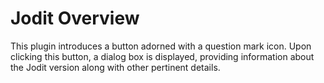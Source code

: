 # Jodit Overview

This plugin introduces a button adorned with a question mark icon.
Upon clicking this button, a dialog box is displayed, providing information about the Jodit version along with other pertinent details.
